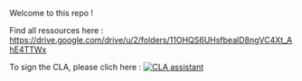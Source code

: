 Welcome to this repo ! 

Find all ressources here : https://drive.google.com/drive/u/2/folders/11OHQS6UHsfbealD8ngVC4Xt_AhE4TTWx 

To sign the CLA, please clich here : <a href="https://cla-assistant.io/YounitedFr/appli-solitude"><img src="https://cla-assistant.io/readme/badge/YounitedFr/appli-solitude" alt="CLA assistant" /></a> 



